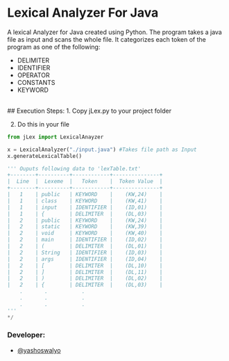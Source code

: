 # Lexical Analyzer For Java
A lexical Analyzer for Java created using Python. The program takes a java file as input and scans the whole file. It categorizes each token of the program as one of the following:

- DELIMITER
- IDENTIFIER
- OPERATOR
- CONSTANTS
- KEYWORD
<br>
## Execution Steps:
1. Copy jLex.py to your project folder

2. Do this in your file
```python
from jLex import LexicalAnayzer

x = LexicalAnalyzer("./input.java") #Takes file path as Input
x.generateLexicalTable() 

''' Ouputs following data to 'lexTable.txt'
+--------+----------+------------+---------------+
|  Line  |  Lexeme  |   Token    |  Token Value  |
+--------+----------+------------+---------------+
|   1    | public   | KEYWORD    |    (KW,24)    |
|   1    | class    | KEYWORD    |    (KW,41)    |
|   1    | input    | IDENTIFIER |    (ID,01)    |
|   1    | {        | DELIMITER  |    (DL,03)    |
|   2    | public   | KEYWORD    |    (KW,24)    |
|   2    | static   | KEYWORD    |    (KW,39)    |
|   2    | void     | KEYWORD    |    (KW,40)    |
|   2    | main     | IDENTIFIER |    (ID,02)    |
|   2    | (        | DELIMITER  |    (DL,01)    |
|   2    | String   | IDENTIFIER |    (ID,03)    |
|   2    | args     | IDENTIFIER |    (ID,04)    |
|   2    | [        | DELIMITER  |    (DL,10)    |
|   2    | ]        | DELIMITER  |    (DL,11)    |
|   2    | )        | DELIMITER  |    (DL,02)    |
|   2    | {        | DELIMITER  |    (DL,03)    |
	.		.			.
	.		.			.
	.		.			.
'''
*/
```

### Developer:
- <a href="https://github.com/yashoswalyo">@yashoswalyo </a>
